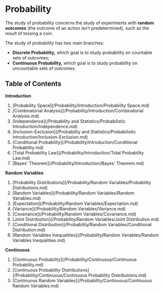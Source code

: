 # Probability

The study of probability concerns the study of experiments with **random outcomes** (the outcome of an action isn't predetermined), such as the result of tossing a coin.

The study of probability has two main branches:

- **Discrete Probability,** which goal is to study probability on countable sets of outcomes;
- **Continuous Probability,** which goal is to study probability on uncountable sets of outcomes.

## Table of Contents

**Introduction**

1. [Probability Space](/Probability/Introduction/Probability Space.md)
1. [Combinatorial Analysis](/Probability/Introduction/Combinatorial Analysis.md)
2. [Independence](/Probability and Statistics/Probabilistic Introduction/Independence.md)
3. [Inclusion-Exclusion](/Probability and Statistics/Probabilistic Introduction/Inclusion-Exclusion.md)
4. [Conditional Probability](/Probability/Introduction/Conditional Probability.md)
5. [Total Probability Law](/Probability/Introduction/Total Probability Law.md)
6. [Bayes' Theorem](/Probability/Introduction/Bayes' Theorem.md)

**Random Variables**

1. [Probability Distributions](/Probability/Random Variables/Probability Distributions.md)
2. [Random Variables](/Probability/Random Variables/Random Variables.md)
3. [Expectation](/Probability/Random Variables/Expectation.md)
4. [Variance](/Probability/Random Variables/Variance.md)
5. [Covariance](/Probability/Random Variables/Covariance.md)
6. [Joint Distribution](/Probability/Random Variables/Joint Distribution.md)
7. [Conditional Distribution](/Probability/Random Variables/Conditional Distribution.md)
8. [Random Variables Inequalities](/Probability/Random Variables/Random Variables Inequalities.md)

**Continuous**

1. [Continuous Probability](/Probability/Continuous/Continuous Probability.md)
2. [Continuous Probability Distributions](/Probability/Continuous/Continuous Probability Distributions.md)
3. [Continuous Random Variables](/Probability/Continuous/Continuous Random Variables.md)
